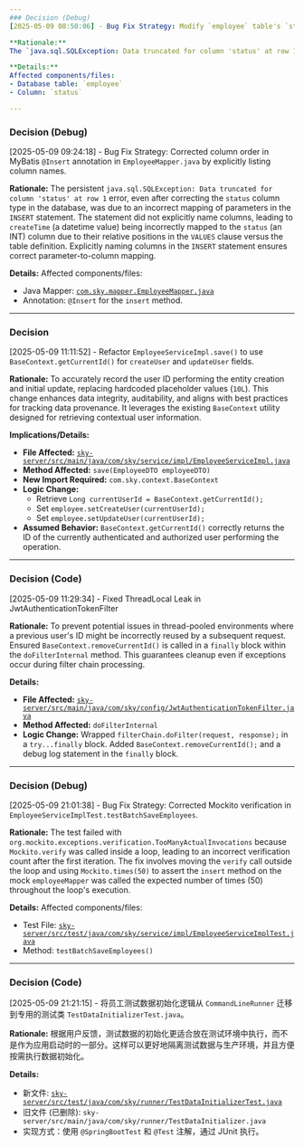 ```yaml
---
### Decision (Debug)
[2025-05-09 08:50:06] - Bug Fix Strategy: Modify `employee` table's `status` column from `INT` with length `0` to `TINYINT` or standard `INT`.

**Rationale:**
The `java.sql.SQLException: Data truncated for column 'status' at row 1` error occurs because the `status` column, defined as `INT` with a length/display width of `0`, cannot store the integer value `1`. Standard integer types like `TINYINT` or a correctly defined `INT` will resolve this by providing adequate storage capacity. `TINYINT` is preferred for boolean-like status flags due to its smaller storage footprint.

**Details:**
Affected components/files:
- Database table: `employee`
- Column: `status`

---
```

### Decision (Debug)
[2025-05-09 09:24:18] - Bug Fix Strategy: Corrected column order in MyBatis `@Insert` annotation in `EmployeeMapper.java` by explicitly listing column names.

**Rationale:**
The persistent `java.sql.SQLException: Data truncated for column 'status' at row 1` error, even after correcting the `status` column type in the database, was due to an incorrect mapping of parameters in the `INSERT` statement. The statement did not explicitly name columns, leading to `createTime` (a datetime value) being incorrectly mapped to the `status` (an INT) column due to their relative positions in the `VALUES` clause versus the table definition. Explicitly naming columns in the `INSERT` statement ensures correct parameter-to-column mapping.

**Details:**
Affected components/files:
- Java Mapper: [`com.sky.mapper.EmployeeMapper.java`](sky-server/src/main/java/com/sky/mapper/EmployeeMapper.java)
- Annotation: `@Insert` for the `insert` method.
---
### Decision
[2025-05-09 11:11:52] - Refactor `EmployeeServiceImpl.save()` to use `BaseContext.getCurrentId()` for `createUser` and `updateUser` fields.

**Rationale:**
To accurately record the user ID performing the entity creation and initial update, replacing hardcoded placeholder values (`10L`). This change enhances data integrity, auditability, and aligns with best practices for tracking data provenance. It leverages the existing `BaseContext` utility designed for retrieving contextual user information.

**Implications/Details:**
*   **File Affected:** [`sky-server/src/main/java/com/sky/service/impl/EmployeeServiceImpl.java`](sky-server/src/main/java/com/sky/service/impl/EmployeeServiceImpl.java)
*   **Method Affected:** `save(EmployeeDTO employeeDTO)`
*   **New Import Required:** `com.sky.context.BaseContext`
*   **Logic Change:**
    *   Retrieve `Long currentUserId = BaseContext.getCurrentId();`
    *   Set `employee.setCreateUser(currentUserId);`
    *   Set `employee.setUpdateUser(currentUserId);`
*   **Assumed Behavior:** `BaseContext.getCurrentId()` correctly returns the ID of the currently authenticated and authorized user performing the operation.
---
### Decision (Code)
[2025-05-09 11:29:34] - Fixed ThreadLocal Leak in JwtAuthenticationTokenFilter

**Rationale:**
To prevent potential issues in thread-pooled environments where a previous user's ID might be incorrectly reused by a subsequent request. Ensured `BaseContext.removeCurrentId()` is called in a `finally` block within the `doFilterInternal` method. This guarantees cleanup even if exceptions occur during filter chain processing.

**Details:**
*   **File Affected:** [`sky-server/src/main/java/com/sky/config/JwtAuthenticationTokenFilter.java`](sky-server/src/main/java/com/sky/config/JwtAuthenticationTokenFilter.java)
*   **Method Affected:** `doFilterInternal`
*   **Logic Change:** Wrapped `filterChain.doFilter(request, response);` in a `try...finally` block. Added `BaseContext.removeCurrentId();` and a debug log statement in the `finally` block.
---
### Decision (Debug)
[2025-05-09 21:01:38] - Bug Fix Strategy: Corrected Mockito verification in `EmployeeServiceImplTest.testBatchSaveEmployees`.

**Rationale:**
The test failed with `org.mockito.exceptions.verification.TooManyActualInvocations` because `Mockito.verify` was called inside a loop, leading to an incorrect verification count after the first iteration. The fix involves moving the `verify` call outside the loop and using `Mockito.times(50)` to assert the `insert` method on the mock `employeeMapper` was called the expected number of times (50) throughout the loop's execution.

**Details:**
Affected components/files:
- Test File: [`sky-server/src/test/java/com/sky/service/impl/EmployeeServiceImplTest.java`](sky-server/src/test/java/com/sky/service/impl/EmployeeServiceImplTest.java)
- Method: `testBatchSaveEmployees()`
---
### Decision (Code)
[2025-05-09 21:21:15] - 将员工测试数据初始化逻辑从 `CommandLineRunner` 迁移到专用的测试类 `TestDataInitializerTest.java`。

**Rationale:**
根据用户反馈，测试数据的初始化更适合放在测试环境中执行，而不是作为应用启动时的一部分。这样可以更好地隔离测试数据与生产环境，并且方便按需执行数据初始化。

**Details:**
*   新文件: [`sky-server/src/test/java/com/sky/runner/TestDataInitializerTest.java`](sky-server/src/test/java/com/sky/runner/TestDataInitializerTest.java)
*   旧文件 (已删除): `sky-server/src/main/java/com/sky/runner/TestDataInitializer.java`
*   实现方式：使用 `@SpringBootTest` 和 `@Test` 注解，通过 JUnit 执行。